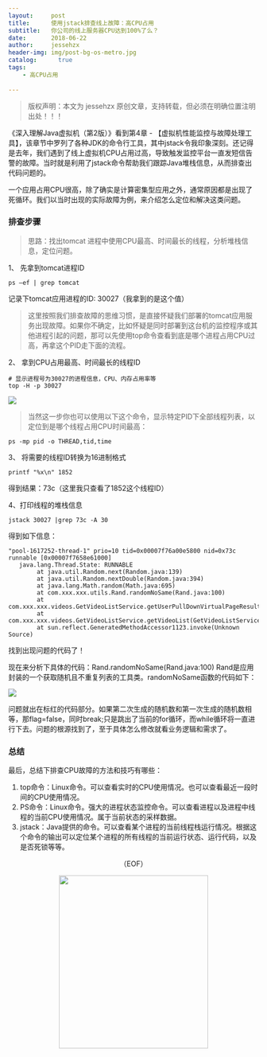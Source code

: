 ```yaml
---
layout:     post
title:      使用jstack排查线上故障：高CPU占用
subtitle:   你公司的线上服务器CPU达到100%了么？
date:       2018-06-22             
author:     jessehzx                
header-img: img/post-bg-os-metro.jpg
catalog: 	  true
tags:
    - 高CPU占用
        
---
```


> 版权声明：本文为 jessehzx 原创文章，支持转载，但必须在明确位置注明出处！！！

《深入理解Java虚拟机（第2版）》看到第4章 - 【虚拟机性能监控与故障处理工具】，该章节中罗列了各种JDK的命令行工具，其中jstack令我印象深刻。还记得是去年，我们遇到了线上虚拟机CPU占用过高，导致触发监控平台一直发短信告警的故障。当时就是利用了jstack命令帮助我们跟踪Java堆栈信息，从而排查出代码问题的。

一个应用占用CPU很高，除了确实是计算密集型应用之外，通常原因都是出现了死循环。我们以当时出现的实际故障为例，来介绍怎么定位和解决这类问题。

### 排查步骤

> 思路：找出tomcat 进程中使用CPU最高、时间最长的线程，分析堆栈信息，定位问题。

1、	先拿到tomcat进程ID 

```
ps –ef | grep tomcat
```
记录下tomcat应用进程的ID: 30027（我拿到的是这个值）

> 这里按照我们排查故障的思维习惯，是直接怀疑我们部署的tomcat应用服务出现故障。如果你不确定，比如怀疑是同时部署到这台机的监控程序或其他进程引起的问题，那可以先使用top命令查看到底是哪个进程占用CPU过高，再拿这个PID走下面的流程。

2、	拿到CPU占用最高、时间最长的线程ID

```
# 显示进程号为30027的进程信息，CPU、内存占用率等
top -H -p 30027
```
![](https://ws3.sinaimg.cn/large/006tNc79gy1fsjmoa4h15j30pa08wn7z.jpg) 

> 当然这一步你也可以使用以下这个命令，显示特定PID下全部线程列表，以定位到是哪个线程占用CPU时间最高：

```
ps -mp pid -o THREAD,tid,time
``` 
  
3、	将需要的线程ID转换为16进制格式

```
printf "%x\n" 1852
```
得到结果：73c（这里我只查看了1852这个线程ID）

4、打印线程的堆栈信息

```
jstack 30027 |grep 73c -A 30
```
得到如下信息：

```
"pool-1617252-thread-1" prio=10 tid=0x00007f76a00e5800 nid=0x73c runnable [0x00007f7658e61000]
   java.lang.Thread.State: RUNNABLE
        at java.util.Random.next(Random.java:139)
        at java.util.Random.nextDouble(Random.java:394)
        at java.lang.Math.random(Math.java:695)
        at com.xxx.xxx.utils.Rand.randomNoSame(Rand.java:100)
        at com.xxx.xxx.videos.GetVideoListService.getUserPullDownVirtualPageResult(GetVideoListService.java:275)
        at com.xxx.xxx.videos.GetVideoListService.getVideoList(GetVideoListService.java:94)
        at sun.reflect.GeneratedMethodAccessor1123.invoke(Unknown Source)
```

找到出现问题的代码了！

现在来分析下具体的代码：Rand.randomNoSame(Rand.java:100)
Rand是应用封装的一个获取随机且不重复列表的工具类。randomNoSame函数的代码如下：

![](https://ws4.sinaimg.cn/large/006tNc79gy1fsjlk401rzj30x80t2dl5.jpg)

问题就出在标红的代码部分。如果第二次生成的随机数和第一次生成的随机数相等，那flag=false，同时break;只是跳出了当前的for循环，而while循环将一直进行下去。问题的根源找到了，至于具体怎么修改就看业务逻辑和需求了。

 
### 总结

最后，总结下排查CPU故障的方法和技巧有哪些：

1. top命令：Linux命令。可以查看实时的CPU使用情况。也可以查看最近一段时间的CPU使用情况。
2. PS命令：Linux命令。强大的进程状态监控命令。可以查看进程以及进程中线程的当前CPU使用情况。属于当前状态的采样数据。
3. jstack：Java提供的命令。可以查看某个进程的当前线程栈运行情况。根据这个命令的输出可以定位某个进程的所有线程的当前运行状态、运行代码，以及是否死锁等等。

<p align="center">（EOF）</p>

<p align="center"><img src="https://ws3.sinaimg.cn/large/006tKfTcgy1fs2fjgw2icj30im0lk0um.jpg" width="300" height="348"/></p>